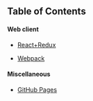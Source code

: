 ## Table of Contents


#### Web client

- [React+Redux](web_client_react_redux.md)

- [Webpack](webpack.md)


#### Miscellaneous

- [GitHub Pages](github_pages.md)
